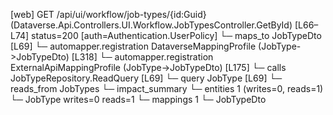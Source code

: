 [web] GET /api/ui/workflow/job-types/{id:Guid}  (Dataverse.Api.Controllers.UI.Workflow.JobTypesController.GetById)  [L66–L74] status=200 [auth=Authentication.UserPolicy]
  └─ maps_to JobTypeDto [L69]
    └─ automapper.registration DataverseMappingProfile (JobType->JobTypeDto) [L318]
    └─ automapper.registration ExternalApiMappingProfile (JobType->JobTypeDto) [L175]
  └─ calls JobTypeRepository.ReadQuery [L69]
  └─ query JobType [L69]
    └─ reads_from JobTypes
  └─ impact_summary
    └─ entities 1 (writes=0, reads=1)
      └─ JobType writes=0 reads=1
    └─ mappings 1
      └─ JobTypeDto

